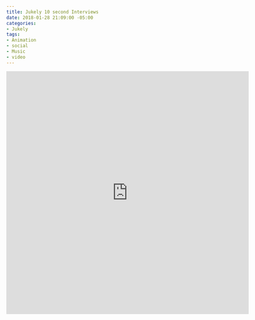 ```yaml
---
title: Jukely 10 second Interviews
date: 2018-01-28 21:09:00 -05:00
categories:
- Jukely
tags:
- Animation
- social
- Music
- video
---
```


<div class="video-square">
	<iframe src="https://player.vimeo.com/video/253179947?&background=1&loop=1&autopause=0" width="640" height="640" frameborder="0" webkitallowfullscreen mozallowfullscreen allowfullscreen></iframe>
</div>
